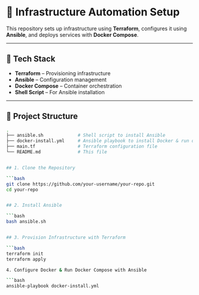 # 🚀 Infrastructure Automation Setup

This repository sets up infrastructure using **Terraform**, configures it using **Ansible**, and deploys services with **Docker Compose**.

---

## 🧰 Tech Stack

- **Terraform** – Provisioning infrastructure  
- **Ansible** – Configuration management  
- **Docker Compose** – Container orchestration  
- **Shell Script** – For Ansible installation

---

## 📁 Project Structure

```bash
.
├── ansible.sh             # Shell script to install Ansible
├── docker-install.yml     # Ansible playbook to install Docker & run docker-compose
├── main.tf                # Terraform configuration file
└── README.md              # This file


## 1. Clone the Repository

```bash
git clone https://github.com/your-username/your-repo.git
cd your-repo


## 2. Install Ansible

```bash
bash ansible.sh


## 3. Provision Infrastructure with Terraform

```bash
terraform init
terraform apply

4. Configure Docker & Run Docker Compose with Ansible

```bash
ansible-playbook docker-install.yml
